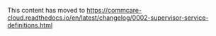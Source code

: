 This content has moved to https://commcare-cloud.readthedocs.io/en/latest/changelog/0002-supervisor-service-definitions.html

